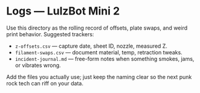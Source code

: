 # Logs — LulzBot Mini 2

Use this directory as the rolling record of offsets, plate swaps, and weird print behavior. Suggested trackers:

- `z-offsets.csv` — capture date, sheet ID, nozzle, measured Z.
- `filament-swaps.csv` — document material, temp, retraction tweaks.
- `incident-journal.md` — free-form notes when something smokes, jams, or vibrates wrong.

Add the files you actually use; just keep the naming clear so the next punk rock tech can riff on your data.
